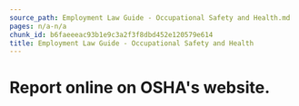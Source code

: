 ```yaml
---
source_path: Employment Law Guide - Occupational Safety and Health.md
pages: n/a-n/a
chunk_id: b6faeeeac93b1e9c3a2f3f8dbd452e120579e614
title: Employment Law Guide - Occupational Safety and Health
---
```

# Report online on OSHA's website.
